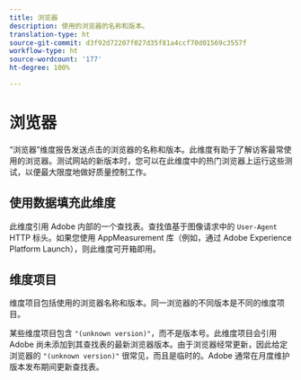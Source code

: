 ```yaml
---
title: 浏览器
description: 使用的浏览器的名称和版本。
translation-type: ht
source-git-commit: d3f92d72207f027d35f81a4ccf70d01569c3557f
workflow-type: ht
source-wordcount: '177'
ht-degree: 100%

---
```



# 浏览器

“浏览器”维度报告发送点击的浏览器的名称和版本。此维度有助于了解访客最常使用的浏览器。测试网站的新版本时，您可以在此维度中的热门浏览器上运行这些测试，以便最大限度地做好质量控制工作。

## 使用数据填充此维度

此维度引用 Adobe 内部的一个查找表。查找值基于图像请求中的 `User-Agent` HTTP 标头。如果您使用 AppMeasurement 库（例如，通过 Adobe Experience Platform Launch），则此维度可开箱即用。

## 维度项目

维度项目包括使用的浏览器名称和版本。同一浏览器的不同版本是不同的维度项目。

某些维度项目包含 `"(unknown version)"`，而不是版本号。此维度项目会引用 Adobe 尚未添加到其查找表的最新浏览器版本。由于浏览器经常更新，因此给定浏览器的 `"(unknown version)"` 很常见，而且是临时的。Adobe 通常在月度维护版本发布期间更新查找表。
